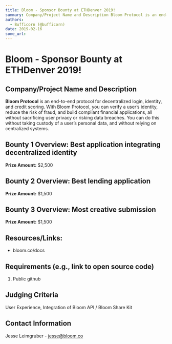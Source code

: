 ```yaml
---
title: Bloom - Sponsor Bounty at ETHDenver 2019!
summary: Company/Project Name and Description Bloom Protocol is an end-to-end protocol for decentralized login, identity, and credit scoring. With Bloom Protocol, you can verify a user’s identity, reduce the risk of fraud, and build compliant financial applications, all without sacrificing user privacy or risking data breaches. You can do this without taking custody of a user’s personal data, and without relying on centralized systems. Bounty 1 Overview- Best application integrating decentralized identit
authors:
  - Bufficorn (@bufficorn)
date: 2019-02-16
some_url: 
---
```


# Bloom - Sponsor Bounty at ETHDenver 2019!


## Company/Project Name and Description

**Bloom Protocol** is an end-to-end protocol for decentralized login, identity, and credit scoring. With Bloom Protocol, you can verify a user’s identity, reduce the risk of fraud, and build compliant financial applications, all without sacrificing user privacy or risking data breaches. You can do this without taking custody of a user’s personal data, and without relying on centralized systems.

## Bounty 1 Overview: Best application integrating decentralized identity

**Prize Amount:** $2,500

## Bounty 2 Overview: Best lending application

**Prize Amount:** $1,500

## Bounty 3 Overview: Most creative submission

**Prize Amount:** $1,500

## Resources/Links:
- bloom.co/docs

## Requirements (e.g., link to open source code)

1. Public github

## Judging Criteria

User Experience, Integration of Bloom API / Bloom Share Kit

## Contact Information

Jesse Leimgruber - jesse@bloom.co



